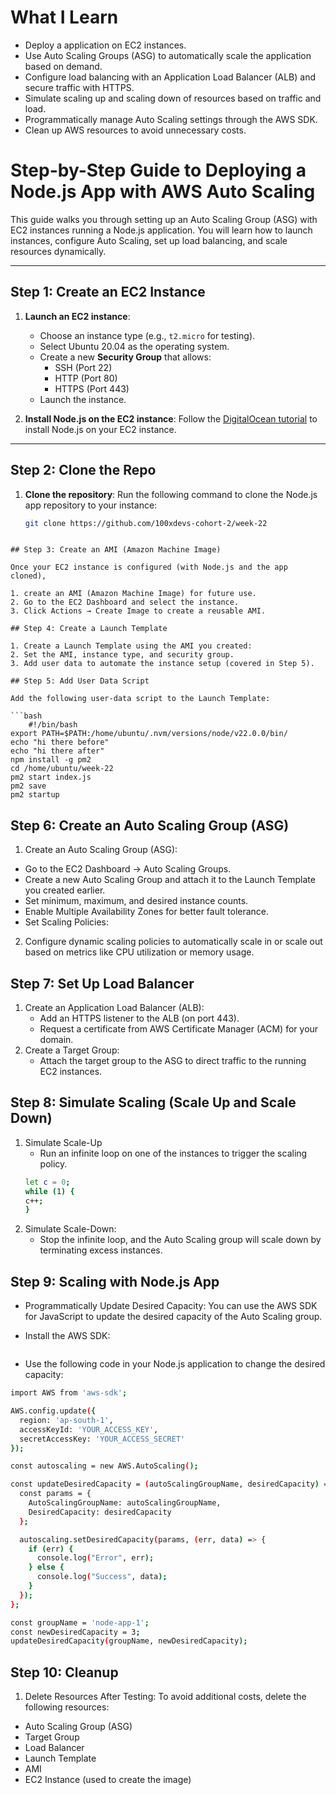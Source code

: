 # What I Learn

- Deploy a  application on EC2 instances.
- Use Auto Scaling Groups (ASG) to automatically scale the application based on demand.
- Configure load balancing with an Application Load Balancer (ALB) and secure traffic with HTTPS.
- Simulate scaling up and scaling down of resources based on traffic and load.
- Programmatically manage Auto Scaling settings through the AWS SDK.
- Clean up AWS resources to avoid unnecessary costs.



# Step-by-Step Guide to Deploying a Node.js App with AWS Auto Scaling

This guide walks you through setting up an Auto Scaling Group (ASG) with EC2 instances running a Node.js application. You will learn how to launch instances, configure Auto Scaling, set up load balancing, and scale resources dynamically.

---

## Step 1: Create an EC2 Instance

1. **Launch an EC2 instance**:

   - Choose an instance type (e.g., `t2.micro` for testing).
   - Select Ubuntu 20.04 as the operating system.
   - Create a new **Security Group** that allows:
     - SSH (Port 22)
     - HTTP (Port 80)
     - HTTPS (Port 443)
   - Launch the instance.

2. **Install Node.js on the EC2 instance**:
   Follow the [DigitalOcean tutorial](https://www.digitalocean.com/community/tutorials/how-to-install-node-js-on-ubuntu-20-04) to install Node.js on your EC2 instance.

---

## Step 2: Clone the Repo

1. **Clone the repository**:
   Run the following command to clone the Node.js app repository to your instance:

   ```bash
   git clone https://github.com/100xdevs-cohort-2/week-22
   ```

````

## Step 3: Create an AMI (Amazon Machine Image)

Once your EC2 instance is configured (with Node.js and the app cloned),

1. create an AMI (Amazon Machine Image) for future use.
2. Go to the EC2 Dashboard and select the instance.
3. Click Actions → Create Image to create a reusable AMI.

## Step 4: Create a Launch Template

1. Create a Launch Template using the AMI you created:
2. Set the AMI, instance type, and security group.
3. Add user data to automate the instance setup (covered in Step 5).

## Step 5: Add User Data Script

Add the following user-data script to the Launch Template:

```bash
    #!/bin/bash
export PATH=$PATH:/home/ubuntu/.nvm/versions/node/v22.0.0/bin/
echo "hi there before"
echo "hi there after"
npm install -g pm2
cd /home/ubuntu/week-22
pm2 start index.js
pm2 save
pm2 startup

````

## Step 6: Create an Auto Scaling Group (ASG)

1. Create an Auto Scaling Group (ASG):

- Go to the EC2 Dashboard → Auto Scaling Groups.
- Create a new Auto Scaling Group and attach it to the Launch Template you created earlier.
- Set minimum, maximum, and desired instance counts.
- Enable Multiple Availability Zones for better fault tolerance.
- Set Scaling Policies:

2. Configure dynamic scaling policies to automatically scale in or scale out based on metrics like CPU utilization or memory usage.

## Step 7: Set Up Load Balancer

1. Create an Application Load Balancer (ALB):
   - Add an HTTPS listener to the ALB (on port 443).
   - Request a certificate from AWS Certificate Manager (ACM) for your domain.
2. Create a Target Group:
   - Attach the target group to the ASG to direct traffic to the running EC2 instances.

## Step 8: Simulate Scaling (Scale Up and Scale Down)

1.  Simulate Scale-Up
    - Run an infinite loop on one of the instances to trigger the scaling policy.
    ```bash
    let c = 0;
    while (1) {
    c++;
    }
    ```
2.  Simulate Scale-Down:
    - Stop the infinite loop, and the Auto Scaling group will scale down by terminating excess instances.

## Step 9: Scaling with Node.js App

- Programmatically Update Desired Capacity: You can use the AWS SDK for JavaScript to update the desired capacity of the Auto Scaling group.

- Install the AWS SDK:

```bash npm install aws-sdk

```

- Use the following code in your Node.js application to change the desired capacity:

```bash
import AWS from 'aws-sdk';

AWS.config.update({
  region: 'ap-south-1',
  accessKeyId: 'YOUR_ACCESS_KEY',
  secretAccessKey: 'YOUR_ACCESS_SECRET'
});

const autoscaling = new AWS.AutoScaling();

const updateDesiredCapacity = (autoScalingGroupName, desiredCapacity) => {
  const params = {
    AutoScalingGroupName: autoScalingGroupName,
    DesiredCapacity: desiredCapacity
  };

  autoscaling.setDesiredCapacity(params, (err, data) => {
    if (err) {
      console.log("Error", err);
    } else {
      console.log("Success", data);
    }
  });
};

const groupName = 'node-app-1';
const newDesiredCapacity = 3;
updateDesiredCapacity(groupName, newDesiredCapacity);

```
## Step 10: Cleanup
1. Delete Resources After Testing:
To avoid additional costs, delete the following resources:
- Auto Scaling Group (ASG)
- Target Group
- Load Balancer
- Launch Template
- AMI
- EC2 Instance (used to create the image)
